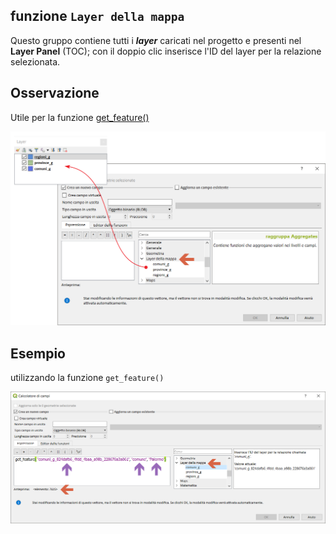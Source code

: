 ## funzione `Layer della mappa`

Questo gruppo contiene tutti i ***layer*** caricati nel progetto e presenti nel **Layer Panel** (TOC); con il doppio clic inserisce l'ID del layer per la relazione selezionata.

## Osservazione

Utile per la funzione [get_feature()](gr_funzioni/record_e_attributi/funzioni/get_feature.md)

<img src="/img/layer_della_mappa/layer_della_mappa1.png">

## Esempio

utilizzando la funzione `get_feature()`

<img src="/img/layer_della_mappa/layer_della_mappa2.png">